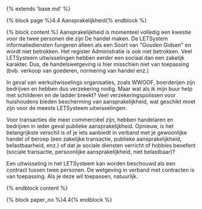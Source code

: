 {% extends 'base.md' %}

{% block page %}4.4 Aansprakelijkheid{% endblock %}

{% block content %}
Aansprakelijkheid is momenteel volledig een kwestie voor de twee personen die zijn
De handel maken. De LETSystem informatiediensten fungeren alleen als een
Soort van "Gouden Gidsen" en wordt niet betrokken. Het register
Administratie is ook niet betrokken. Veel LETSysteem uitwisselingen
hebben eerder een sociaal dan een zakelijk karakter. Dus, de
handelswetgeving is hier misschien niet van toepassing (bvb. verkoop van goederen, normering van handel enz.)

In geval van werkuitwisselings organisaties, zoals WWOOF, boerderijen
zijn bedrijven en hebben dus verzekering nodig. Maar wat als ik mijn
buur help met schilderen en de ladder breekt? Veel verzekeringspolissen
voor huishoudens bieden bescherming van aansprakelijkheid, wat
geschikt moet zijn voor de meeste LETSysteem uitwisselingen.

Voor transacties die meer commerciëel zijn, hebben handelaren en
bedrijven in ieder geval publieke aansprakelijkheid. Opnieuw, is het
belangrijkste verschil is of je iets aanbiedt in verband met
je gewoonlijke handel of beroep (een zakelijke transactie,
publieke aansprakelijkheid, belastbaarheid, enz.) of dat je
sociale diensten verricht of hobbies beoefent (sociale transactie,
persoonlijke aansprakelijkheid, niet belastbaar)?

Een uitwisseling in het LETSysteem kan worden beschouwd als een contract
tussen twee personen. De wetgeving in verband met contracten is van
toepassing. Als je deze wil toepassen, natuurlijk.

{% endblock content %}

{% block paper_no %}4.4{% endblock %}
